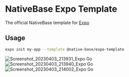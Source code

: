 # NativeBase Expo Template

The official NativeBase template for [Expo](https://docs.expo.io/)

## Usage

```sh
expo init my-app --template @native-base/expo-template
```
![Screenshot_20230403_213931_Expo Go](https://github.com/inaprel3/MyApp/assets/97917919/41a6c78d-88ac-4d15-8b1a-4f746c850807)
![Screenshot_20230403_213940_Expo Go](https://github.com/inaprel3/MyApp/assets/97917919/1f2855aa-e0bf-4779-8bc7-4ab8b786a769)
![Screenshot_20230403_214002_Expo Go](https://github.com/inaprel3/MyApp/assets/97917919/b6c0aaee-d618-40c1-b7f6-ffd8a291230a)
